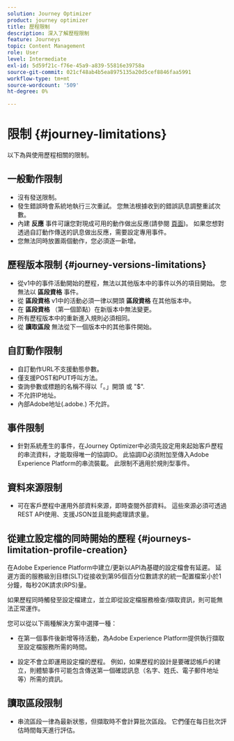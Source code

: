 ```yaml
---
solution: Journey Optimizer
product: journey optimizer
title: 歷程限制
description: 深入了解歷程限制
feature: Journeys
topic: Content Management
role: User
level: Intermediate
exl-id: 5d59f21c-f76e-45a9-a839-55816e39758a
source-git-commit: 021cf48ab4b5ea8975135a20d5cef8846faa5991
workflow-type: tm+mt
source-wordcount: '509'
ht-degree: 0%

---
```


# 限制 {#journey-limitations}

以下為與使用歷程相關的限制。

## 一般動作限制

* 沒有發送限制。 
* 發生錯誤時會系統地執行三次重試。 您無法根據收到的錯誤訊息調整重試次數。 
* 內建 **反應** 事件可讓您對現成可用的動作做出反應(請參閱 [頁面](../building-journeys/reaction-events.md))。 如果您想對透過自訂動作傳送的訊息做出反應，需要設定專用事件。 
* 您無法同時放置兩個動作，您必須逐一新增。

## 歷程版本限制 {#journey-versions-limitations}

* 從v1中的事件活動開始的歷程，無法以其他版本中的事件以外的項目開始。 您無法以 **區段資格** 事件。
* 從 **區段資格** v1中的活動必須一律以開頭 **區段資格** 在其他版本中。
* 在 **區段資格** （第一個節點）在新版本中無法變更。
* 所有歷程版本中的重新進入規則必須相同。
* 從 **讀取區段** 無法從下一個版本中的其他事件開始。
 

## 自訂動作限制

* 自訂動作URL不支援動態參數。 
* 僅支援POST和PUT呼叫方法。 
* 查詢參數或標題的名稱不得以「。」開頭 或 &quot;$&quot;. 
* 不允許IP地址。 
* 內部Adobe地址(.adobe.) 不允許。
 

## 事件限制

* 針對系統產生的事件，在Journey Optimizer中必須先設定用來起始客戶歷程的串流資料，才能取得唯一的協調ID。 此協調ID必須附加至傳入Adobe Experience Platform的串流裝載。 此限制不適用於規則型事件。
 

## 資料來源限制

* 可在客戶歷程中運用外部資料來源，即時查閱外部資料。 這些來源必須可透過REST API使用、支援JSON並且能夠處理請求量。

## 從建立設定檔的同時開始的歷程 {#journeys-limitation-profile-creation}

在Adobe Experience Platform中建立/更新以API為基礎的設定檔會有延遲。 延遲方面的服務級別目標(SLT)從接收到第95個百分位數請求的統一配置檔案小於1分鐘，每秒20K請求(RPS)量。

如果歷程同時觸發至設定檔建立，並立即從設定檔服務檢查/擷取資訊，則可能無法正常運作。

您可以從以下兩種解決方案中選擇一種：

* 在第一個事件後新增等待活動，為Adobe Experience Platform提供執行擷取至設定檔服務所需的時間。

* 設定不會立即運用設定檔的歷程。 例如，如果歷程的設計是要確認帳戶的建立，則體驗事件可能包含傳送第一個確認訊息（名字、姓氏、電子郵件地址等）所需的資訊。

## 讀取區段限制

* 串流區段一律為最新狀態，但擷取時不會計算批次區段。 它們僅在每日批次評估時間每天進行評估。
